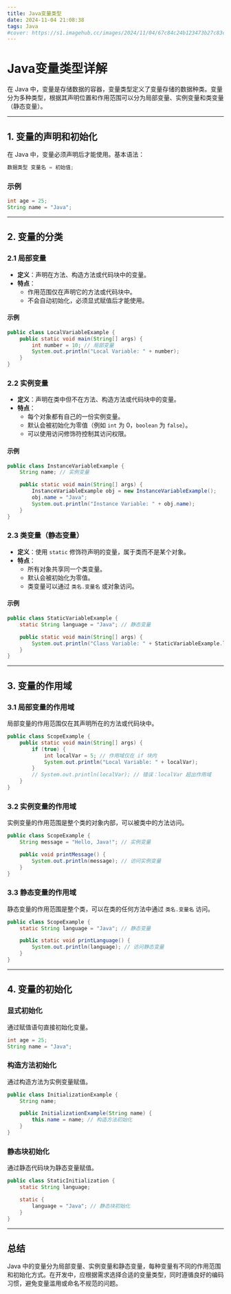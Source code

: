 ```yaml
---
title: Java变量类型
date: 2024-11-04 21:08:38
tags: Java
#cover: https://s1.imagehub.cc/images/2024/11/04/67c84c24b123473b27c83cee9fd52f72.png
---
```



# Java变量类型详解

在 Java 中，变量是存储数据的容器，变量类型定义了变量存储的数据种类。变量分为多种类型，根据其声明位置和作用范围可以分为局部变量、实例变量和类变量（静态变量）。

---

## 1. 变量的声明和初始化

在 Java 中，变量必须声明后才能使用。基本语法：
```java
数据类型 变量名 = 初始值;
```

### 示例
```java
int age = 25;
String name = "Java";
```

---

## 2. 变量的分类

### 2.1 局部变量

- **定义**：声明在方法、构造方法或代码块中的变量。
- **特点**：
  - 作用范围仅在声明它的方法或代码块中。
  - 不会自动初始化，必须显式赋值后才能使用。

#### 示例
```java
public class LocalVariableExample {
    public static void main(String[] args) {
        int number = 10; // 局部变量
        System.out.println("Local Variable: " + number);
    }
}
```

### 2.2 实例变量

- **定义**：声明在类中但不在方法、构造方法或代码块中的变量。
- **特点**：
  - 每个对象都有自己的一份实例变量。
  - 默认会被初始化为零值（例如 `int` 为 0，`boolean` 为 `false`）。
  - 可以使用访问修饰符控制其访问权限。

#### 示例
```java
public class InstanceVariableExample {
    String name; // 实例变量

    public static void main(String[] args) {
        InstanceVariableExample obj = new InstanceVariableExample();
        obj.name = "Java";
        System.out.println("Instance Variable: " + obj.name);
    }
}
```

### 2.3 类变量（静态变量）

- **定义**：使用 `static` 修饰符声明的变量，属于类而不是某个对象。
- **特点**：
  - 所有对象共享同一个类变量。
  - 默认会被初始化为零值。
  - 类变量可以通过 `类名.变量名` 或对象访问。

#### 示例
```java
public class StaticVariableExample {
    static String language = "Java"; // 静态变量

    public static void main(String[] args) {
        System.out.println("Class Variable: " + StaticVariableExample.language);
    }
}
```

---

## 3. 变量的作用域

### 3.1 局部变量的作用域
局部变量的作用范围仅在其声明所在的方法或代码块中。
```java
public class ScopeExample {
    public static void main(String[] args) {
        if (true) {
            int localVar = 5; // 作用域仅在 if 块内
            System.out.println("Local Variable: " + localVar);
        }
        // System.out.println(localVar); // 错误：localVar 超出作用域
    }
}
```

### 3.2 实例变量的作用域
实例变量的作用范围是整个类的对象内部，可以被类中的方法访问。
```java
public class ScopeExample {
    String message = "Hello, Java!"; // 实例变量

    public void printMessage() {
        System.out.println(message); // 访问实例变量
    }
}
```

### 3.3 静态变量的作用域
静态变量的作用范围是整个类，可以在类的任何方法中通过 `类名.变量名` 访问。
```java
public class ScopeExample {
    static String language = "Java"; // 静态变量

    public static void printLanguage() {
        System.out.println(language); // 访问静态变量
    }
}
```

---

## 4. 变量的初始化

### 显式初始化
通过赋值语句直接初始化变量。
```java
int age = 25;
String name = "Java";
```

### 构造方法初始化
通过构造方法为实例变量赋值。
```java
public class InitializationExample {
    String name;

    public InitializationExample(String name) {
        this.name = name; // 构造方法初始化
    }
}
```

### 静态块初始化
通过静态代码块为静态变量赋值。
```java
public class StaticInitialization {
    static String language;

    static {
        language = "Java"; // 静态块初始化
    }
}
```

---

## 总结

Java 中的变量分为局部变量、实例变量和静态变量，每种变量有不同的作用范围和初始化方式。在开发中，应根据需求选择合适的变量类型，同时遵循良好的编码习惯，避免变量滥用或命名不规范的问题。

